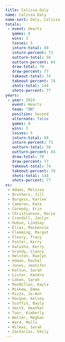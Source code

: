 ```yaml
---
title: Calissa Daly
name: Calissa Daly
name-sort: Daly, Calissa
totals:
 - event: Hearts
   games: 8
   wins: 3
   losses: 5
   inturn-total: 88
   inturn-percent: 73
   outturn-total: 56
   outturn-percent: 84
   draw-total: 70
   draw-percent: 77
   takeout-total: 74
   takeout-percent: 78
   shots-total: 144
   shots-percent: 77
years:
 - year: 2024
   event: Hearts
   team: "ON"
   position: Second
   alternate: false
   games: 8
   wins: 3
   losses: 5
   inturn-total: 88
   inturn-percent: 73
   outturn-total: 56
   outturn-percent: 84
   draw-total: 70
   draw-percent: 77
   takeout-total: 74
   takeout-percent: 78
   shots-total: 144
   shots-percent: 77
vs:
 - Adams, Melissa
 - Brothers, Jill
 - Burgess, Karlee
 - Cameron, Kate
 - Carmody, Erin
 - Christianson, Marie
 - Crandall, Jaclyn
 - Dubue, Lindsay
 - Elias, Mackenzie
 - Flemming, Margot
 - Fleury, Tracy
 - Foster, Kerry
 - Galusha, Kerry
 - Grandy, Clancy
 - Helston, Raelyn
 - Homan, Rachel
 - Jones, Jennifer
 - Koltun, Sarah
 - Lister, Kendra
 - Loken, Sarah
 - MacMillan, Kayla
 - Miskew, Emma
 - Rizzo, Jo-Ann
 - Rocque, Kelsey
 - Scoffin, Bayly
 - Smith, Heather
 - Tuor, Kimberly
 - Walter, Meghan
 - Ward, Molli
 - Wilkes, Sarah
 - Zacharias, Emily
---
```

